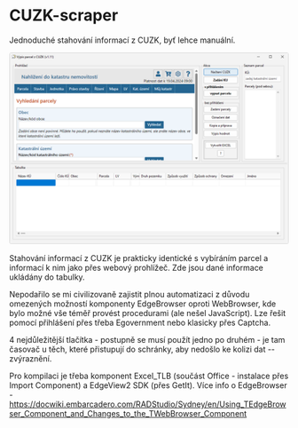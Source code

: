 # CUZK-scraper
Jednoduché stahování informací z CUZK, byť lehce manuální.

![Screenshot](obrazek2.png)

Stahování informací z CUZK je prakticky identické s vybíráním parcel a informací k nim jako přes webový prohlížeč. Zde jsou dané informace ukládány do tabulky.

Nepodařilo se mi civilizovaně zajistit plnou automatizaci z důvodu omezených možností komponenty EdgeBrowser oproti WebBrowser, kde bylo možné vše téměř provést procedurami (ale nešel JavaScript).
Lze řešit pomocí přihlášení přes třeba Egovernment nebo klasicky přes Captcha.

4 nejdůležitější tlačítka - postupně se musí použít jedno po druhém - je tam časovač u těch, které přistupují do schránky, aby nedošlo ke kolizi dat -- zvýraznění.

Pro kompilaci je třeba komponent Excel_TLB (součást Office - instalace přes Import Component) a EdgeView2 SDK (přes GetIt).
Více info o EdgeBrowser - https://docwiki.embarcadero.com/RADStudio/Sydney/en/Using_TEdgeBrowser_Component_and_Changes_to_the_TWebBrowser_Component
